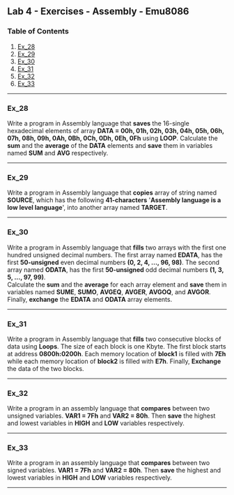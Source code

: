 ## Lab 4 - Exercises - Assembly - Emu8086

### Table of Contents

1. [Ex_28](#ex_28)
2. [Ex_29](#ex_29)
3. [Ex_30](#ex_30)
4. [Ex_31](#ex_31)
5. [Ex_32](#ex_32)
6. [Ex_33](#ex_33)

---

### **Ex_28**

Write a program in Assembly language that **saves** the 16-single hexadecimal elements of array **DATA = 00h, 01h, 02h, 03h, 04h, 05h, 06h, 07h, 08h, 09h, 0Ah, 0Bh, 0Ch, 0Dh, 0Eh, 0Fh** using **LOOP**. Calculate the **sum** and the **average** of the **DATA** elements and **save** them in variables named **SUM** and **AVG** respectively.

---

### **Ex_29**

Write a program in Assembly language that **copies** array of string named **SOURCE**, which has the following **41-characters** '**Assembly language is a low level language**', into another array named **TARGET**.

---

### **Ex_30**

Write a program in Assembly language that **fills** two arrays with the first one hundred unsigned decimal numbers. The first array named **EDATA**, has the first **50-unsigned** even decimal numbers **(0, 2, 4, ..., 96, 98)**. The second array named **ODATA**, has the first **50-unsigned** odd decimal numbers **(1, 3, 5, ..., 97, 99)**.  
Calculate the **sum** and the **average** for each array element and **save** them in variables named **SUME**, **SUMO**, **AVGEQ**, **AVGER**, **AVGOQ**, and **AVGOR**. Finally, **exchange** the **EDATA** and **ODATA** array elements.

---

### **Ex_31**

Write a program in Assembly language that **fills** two consecutive blocks of data using **Loops**. The size of each block is one Kbyte. The first block starts at address **0800h:0200h**. Each memory location of **block1** is filled with **7Eh** while each memory location of **block2** is filled with **E7h**. Finally, **Exchange** the data of the two blocks.

---

### **Ex_32**

Write a program in an assembly language that **compares** between two unsigned variables. **VAR1 = 7Fh** and **VAR2 = 80h**. Then **save** the highest and lowest variables in **HIGH** and **LOW** variables respectively.

---

### **Ex_33**

Write a program in an assembly language that **compares** between two signed variables. **VAR1 = 7Fh** and **VAR2 = 80h**. Then **save** the highest and lowest variables in **HIGH** and **LOW** variables respectively.

---
